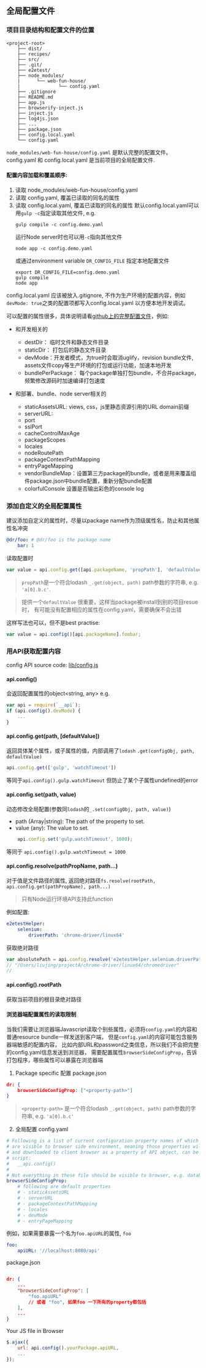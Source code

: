 全局配置文件
------------
### 项目目录结构和配置文件的位置
```
<project-root>
	├── dist/
	├── recipes/
	├── src/
	├── .git/
	├── e2etest/
	├── node_modules/
	|      └── web-fun-house/
	|              └── config.yaml
	├── .gitignore
	├── README.md
	├── app.js
	├── browserify-inject.js
	├── inject.js
	├── log4js.json
	├── ...
	├── package.json
	├── config.local.yaml
	└── config.yaml
```

`node_modules/web-fun-house/config.yaml` 是默认完整的配置文件。
config.yaml 和 config.local.yaml 是当前项目的全局配置文件.

#### 配置内容加载和覆盖顺序:

1. 读取 node_modules/web-fun-house/config.yaml
2. 读取 config.yaml, 覆盖已读取的同名的属性
3. 读取 config.local.yaml, 覆盖已读取的同名的属性
	默认config.local.yaml可以用`gulp -c`指定读取其他文件, e.g.
	```
	gulp compile -c config.demo.yaml
	```
	运行Node server时也可以用`-c`指向其他文件
	```
	node app -c config.demo.yaml
	```
	或通过environment variable `DR_CONFIG_FILE` 指定本地配置文件
	```
	export DR_CONFIG_FILE=config.demo.yaml
	gulp compile
	node app
	```


config.local.yaml 应该被放入.gitignore, 不作为生产环境的配置内容，例如`devMode: true`之类的配置项都写入config.local.yaml 以方便本地开发调试。

可以配置的属性很多，具体说明请看[github上的完整配置文件](https://github.com/dr-web-house/web-fun-house/blob/master/config.yaml)，例如:
- 和开发相关的
	- destDir： 	临时文件和静态文件目录
	- staticDir： 打包后的静态文件目录
	- devMode：开发者模式，为true时会取消uglify，revision bundle文件, assets文件copy等生产环境的打包或运行功能，加速本地开发
	- bundlePerPackage： 每个package单独打包bundle，不合并package，频繁修改源码时加速编译打包速度

- 和部署、bundle、node server相关的
	- staticAssetsURL: views, css，js里静态资源引用的URL domain前缀
	- serverURL:
	- port
	- sslPort
	- cacheControlMaxAge
	- packageScopes
	- locales
	- nodeRoutePath
	- packageContextPathMapping
	- entryPageMapping
	- vendorBundleMap：设置第三方package的bundle，或者是用来覆盖组件package.json中bundle配置，重新分配bundle配置
	- colorfulConsole 设置是否输出彩色的console log

### 添加自定义的全局配置属性
建议添加自定义的属性时，尽量以package name作为顶级属性名，防止和其他属性名冲突
```yaml
@dr/foo: # @dr/foo is the package name
	bar: 1
```
读取配置时
```js
var value = api.config.get([api.packageName, 'propPath'], 'defaultValue');
```
> `propPath`是一个符合lodash `_.get(object, path)` path参数的字符串,
e.g. `'a[0].b.c'`.

> 提供一个`defaultValue` 很重要，这样当package被install到别的项目resue时，
有可能没有配置相应的属性在config.yaml，需要确保不会出错

这样写法也可以，但不是best practise:
```js
var value = api.config()[api.packageName].foobar;
```

### 用API获取配置内容
config API source code: [lib/config.js](https://github.com/dr-web-house/web-fun-house/blob/master/lib/config.js)
#### api.config()
会返回配置属性的object<string, any>
e.g.
```js
var api = require(`__api`);
if (api.config().devMode) {
	...
}
```
#### api.config.get(path, [defaultValue])
返回具体某个属性，或子属性的值，内部调用了`lodash` `.get(configObj, path, defaultValue)`
```js
api.config.get(['gulp', 'watchTimeout'])
```
等同于`api.config().gulp.watchTimeout` 但防止了某个子属性undefined的error

#### api.config.set(path, value)
动态修改全局配置(参数同`lodash`的`_.set(configObj, path, value)`)
- path (Array|string): The path of the property to set.
- value (any): The value to set.
```js
	api.config.set('gulp.watchTimeout', 1000);
```
等同于
`api.config().gulp.watchTimeout = 1000`

#### api.config.resolve(pathPropName, path...)
对于值是文件路径的属性, 返回绝对路径`fs.resolve(rootPath, api.config.get(pathPropName), path...)`
> 只有Node运行环境API支持此function

例如配置:
```yaml
e2etestHelper:
    selenium:
        driverPath: 'chrome-driver/linux64'
```
获取绝对路径
```js
var absolutePath = api.config.resolve('e2etestHelper.selenium.driverPath', 'linux64', 'chromedriver');
// "/Users/liujing/projectA/chrome-driver/linux64/chromedriver"
//
```

#### api.config().rootPath
获取当前项目的根目录绝对路径

#### 浏览器端配置属性的读取限制
当我们需要让浏览器端Javascript读取个别些属性，必须将`config.yaml`的内容和普通resource bundle一样发送到客户端，
但是`config.yaml`的内容可能包含服务器端敏感的配置内容，
比如内部URL和password之类信息，所以我们不会把完整的config.yaml信息发送到浏览器，
需要配置属性`browserSideConfigProp`，告诉打包程序，哪些属性可以暴露在浏览器端

1. Package specific 配置
package.json
```json
dr: {
	browserSideConfigProp: ["<property-path>"]
}
```
>`<property-path>` 是一个符合lodash `_.get(object, path)` path参数的字符串,
e.g. `'a[0].b.c'`

2. 全局配置 config.yaml
```yaml
# Following is a list of current configuration property names of which property
# are visible to browser side environment, meaning those properties will be stringified
# and downloaded to client browser as a property of API object, can be returned from
# script:
#   __api.config()
#
# Not everything in these file should be visible to browser, e.g. database connection setting
browserSideConfigProp:
    # following are default properties
    # - staticAssetsURL
    # - serverURL
    # - packageContextPathMapping
    # - locales
    # - devMode
    # - entryPageMapping
```
例如，如果需要暴露一个名为`foo.apiURL`的属性, `foo`
```yaml
foo:
	apiURL: '//localhost:8080/api'
```

package.json
```json

dr: {
	...
	"browserSideConfigProp": [
		"foo.apiURL"
		// 或者 "foo", 如果foo 一下所有的property都包括
	],
	...
}
```


Your JS file in Browser
```js
$.ajax({
	url: api.config().yourPackage.apiURL,
	...
});
```
